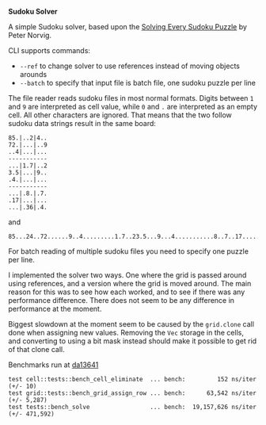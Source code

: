 **Sudoku Solver**

A simple Sudoku solver, based upon the [Solving Every Sudoku Puzzle](http://norvig.com/sudoku.html) by Peter Norvig.

CLI supports commands:
 * `--ref` to change solver to use references instead of moving objects arounds
 * `--batch` to specify that input file is batch file, one sudoku puzzle per line

The file reader reads sudoku files in most normal formats. Digits between `1` and `9` are interpreted as cell value, while `0` and `.` are interpreted as an empty cell. All other characters are ignored. That means that the two follow sudoku data strings result in the same board:
```
85.|..2|4..
72.|...|..9
..4|...|...
-----------
...|1.7|..2
3.5|...|9..
.4.|...|...
-----------
...|.8.|.7.
.17|...|...
...|.36|.4.
```
and
```
85...24..72......9..4.........1.7..23.5...9...4...........8..7..17..........36.4.
```

For batch reading of multiple sudoku files you need to specify one puzzle per line.

I implemented the solver two ways. One where the grid is passed around using references, and a version where the grid is moved around. The main reason for this was to see how each worked, and to see if there was any performance difference. There does not seem to be any difference in performance at the moment.

Biggest slowdown at the moment seem to be caused by the `grid.clone` call done when assigning new values. Removing the `Vec` storage in the cells, and converting to using a bit mask instead should make it possible to get rid of that clone call.


Benchmarks run at [da13641](https://github.com/mipli/sudoku/commit/da13641b7cd7b7b05216e25ee69fa598d8e2b407)
```
test cell::tests::bench_cell_eliminate  ... bench:         152 ns/iter (+/- 10)
test grid::tests::bench_grid_assign_row ... bench:      63,542 ns/iter (+/- 5,287)
test tests::bench_solve                 ... bench:  19,157,626 ns/iter (+/- 471,592)
````
